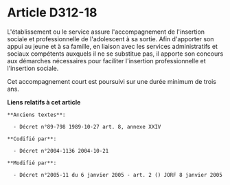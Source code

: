 # Article D312-18

L'établissement ou le service assure l'accompagnement de l'insertion sociale et professionnelle de l'adolescent à sa sortie.
Afin d'apporter son appui au jeune et à sa famille, en liaison avec les services administratifs et sociaux compétents
auxquels il ne se substitue pas, il apporte son concours aux démarches nécessaires pour faciliter l'insertion professionnelle
et l'insertion sociale.

Cet accompagnement court est poursuivi sur une durée minimum de trois ans.

**Liens relatifs à cet article**

	**Anciens textes**:

	  - Décret n°89-798 1989-10-27 art. 8, annexe XXIV

	**Codifié par**:

	  - Décret n°2004-1136 2004-10-21

	**Modifié par**:

	  - Décret n°2005-11 du 6 janvier 2005 - art. 2 () JORF 8 janvier 2005
